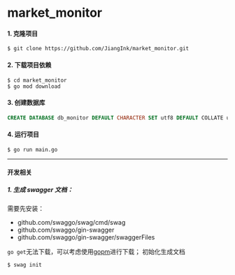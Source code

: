 # market_monitor

#### 1. 克隆项目
``` shell
$ git clone https://github.com/JiangInk/market_monitor.git
```

#### 2. 下载项目依赖
``` shell
$ cd market_monitor
$ go mod download
```

#### 3. 创建数据库
``` sql
CREATE DATABASE db_monitor DEFAULT CHARACTER SET utf8 DEFAULT COLLATE utf8_general_ci;
``` 

#### 4. 运行项目
``` shell
$ go run main.go
```

---

#### 开发相关
##### 1. 生成 swagger 文档：
需要先安装：
* github.com/swaggo/swag/cmd/swag
* github.com/swaggo/gin-swagger
* github.com/swaggo/gin-swagger/swaggerFiles

`go get`无法下载，可以考虑使用[gopm](https://gopm.io/)进行下载；
初始化生成文档
``` bash
$ swag init
```

